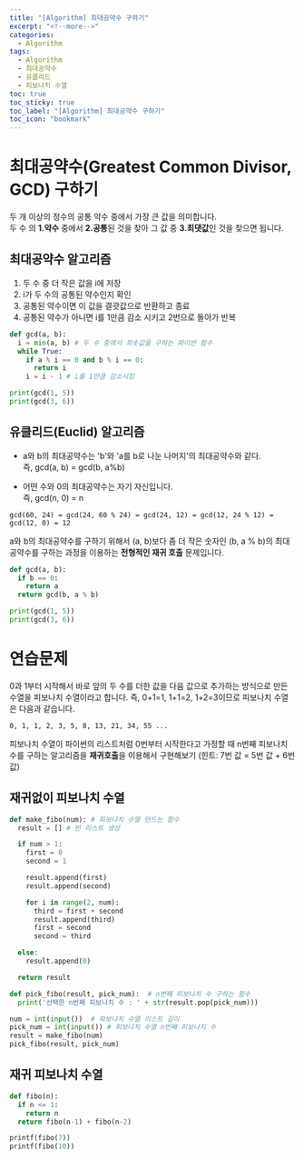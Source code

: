 ```yaml
---
title: "[Algorithm] 최대공약수 구하기"
excerpt: "<!--more-->"
categories:
  - Algorithm
tags:
  - Algorithm
  - 최대공약수
  - 유클리드
  - 피보나치 수열
toc: true
toc_sticky: true
toc_label: "[Algorithm] 최대공약수 구하기"
toc_icon: "bookmark"
---
```


# 최대공약수(Greatest Common Divisor, GCD) 구하기

두 개 이상의 정수의 공통 약수 중에서 가장 큰 값을 의미합니다.
<br>두 수 의 **1.약수** 중에서 **2.공통**된 것을 찾아 그 값 중 **3.최댓값**인 것을 찾으면 됩니다.

## 최대공약수 알고리즘

1. 두 수 중 더 작은 값을 i에 저장
2. i가 두 수의 공통된 약수인지 확인
3. 공통된 약수이면 이 값을 결괏값으로 반환하고 종료
4. 공통된 약수가 아니면 i를 1만큼 감소 시키고 2번으로 돌아가 반복

```python
def gcd(a, b):
  i = min(a, b) # 두 수 중에서 최솟값을 구하는 파이썬 함수
  while True:
    if a % i == 0 and b % i == 0:
      return i
    i = i - 1 # i를 1만큼 감소시킴

print(gcd(1, 5))
print(gcd(3, 6))
```

## 유클리드(Euclid) 알고리즘

* a와 b의 최대공약수는 'b'와 'a를 b로 나눈 나머지'의 최대공약수와 같다.
<br>즉, gcd(a, b) = gcd(b, a%b)

* 어떤 수와 0의 최대공약수는 자기 자신입니다.
<br>즉, gcd(n, 0) = n

`gcd(60, 24) = gcd(24, 60 % 24) = gcd(24, 12) = gcd(12, 24 % 12) = gcd(12, 0) = 12`

a와 b의 최대공약수를 구하기 위해서 (a, b)보다 좀 더 작은 숫자인 (b, a % b)의 최대공약수를 구하는 과정을 이용하는 **전형적인 재귀 호출** 문제입니다.

```python
def gcd(a, b):
  if b == 0:
    return a
  return gcd(b, a % b)

print(gcd(1, 5))
print(gcd(3, 6))
```

# 연습문제 

0과 1부터 시작해서 바로 앞의 두 수를 더한 값을 다음 값으로 추가하는 방식으로 만든 수열을 피보나치 수열이라고 합니다.
즉, 0+1=1, 1+1=2, 1+2=3이므로 피보나치 수열은 다음과 같습니다.

`0, 1, 1, 2, 3, 5, 8, 13, 21, 34, 55 ...`

피보나치 수열이 파이썬의 리스트처럼 0번부터 시작한다고 가정할 때 n번째 피보나치 수를 구하는 알고리즘을 **재귀호출**을 이용해서 구현해보기
(힌트: 7번 값 = 5번 값 + 6번 값)

## 재귀없이 피보나치 수열

```python
def make_fibo(num): # 피보나치 수열 만드는 함수
  result = [] # 빈 리스트 생성

  if num > 1:
    first = 0
    second = 1

    result.append(first)
    result.append(second)

    for i in range(2, num):
      third = first + second
      result.append(third)
      first = second
      second = third

  else:
    result.append(0)

  return result

def pick_fibo(result, pick_num):  # n번째 피보나치 수 구하는 함수
  print('선택한 n번째 피보나치 수 : ' + str(result.pop(pick_num)))

num = int(input())  # 파보나치 수열 리스트 길이
pick_num = int(input()) # 피보나치 수열 n번째 피보나치 수
result = make_fibo(num)
pick_fibo(result, pick_num)
```

## 재귀 피보나치 수열

```python
def fibo(n):
  if n <= 1:
    return n
  return fibo(n-1) + fibo(n-2)

printf(fibo(7))
printf(fibo(10)) 
```